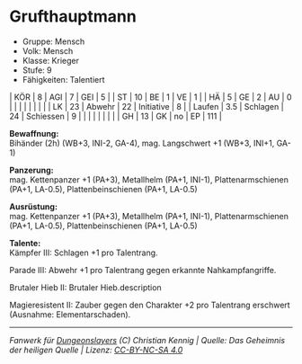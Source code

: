 # Grufthauptmann  
- Gruppe: Mensch  
- Volk: Mensch  
- Klasse: Krieger  
- Stufe: 9  
- Fähigkeiten: Talentiert  


| KÖR    | 8   | AGI      | 7  | GEI        | 5   |
| ST     | 10  | BE       | 1  | VE         | 1   |
| HÄ     | 5   | GE       | 2  | AU         | 0   |
|        |     |          |    |            |     |
| LK     | 23  | Abwehr   | 22 | Initiative | 8   |
| Laufen | 3.5 | Schlagen | 24 | Schiessen  | 9   |
|        |     |          |    |            |     |
| GH     | 13  | GK       | no | EP         | 111 |


**Bewaffnung:**  
Bihänder (2h) (WB+3, INI-2, GA-4), mag. Langschwert +1 (WB+3, INI+1, GA-1)

**Panzerung:**  
mag. Kettenpanzer +1 (PA+3), Metallhelm (PA+1, INI-1), Plattenarmschienen (PA+1, LA-0.5), Plattenbeinschienen (PA+1, LA-0.5)

**Ausrüstung:**  
mag. Kettenpanzer +1 (PA+3), Metallhelm (PA+1, INI-1), Plattenarmschienen (PA+1, LA-0.5), Plattenbeinschienen (PA+1, LA-0.5)

**Talente:**  
Kämpfer III: Schlagen +1 pro Talentrang.

Parade III: Abwehr +1 pro Talentrang gegen erkannte Nahkampfangriffe.

Brutaler Hieb II: Brutaler Hieb.description

Magieresistent II: Zauber gegen den Charakter +2 pro Talentrang erschwert (Ausnahme: Elementarschaden).





___
*Fanwerk für [Dungeonslayers](https://www.dungeonslayers.net/) (C) Christian Kennig | Quelle: Das Geheimnis der heiligen Quelle | Lizenz: [CC-BY-NC-SA 4.0](https://creativecommons.org/licenses/by-nc-sa/4.0/deed.de)*